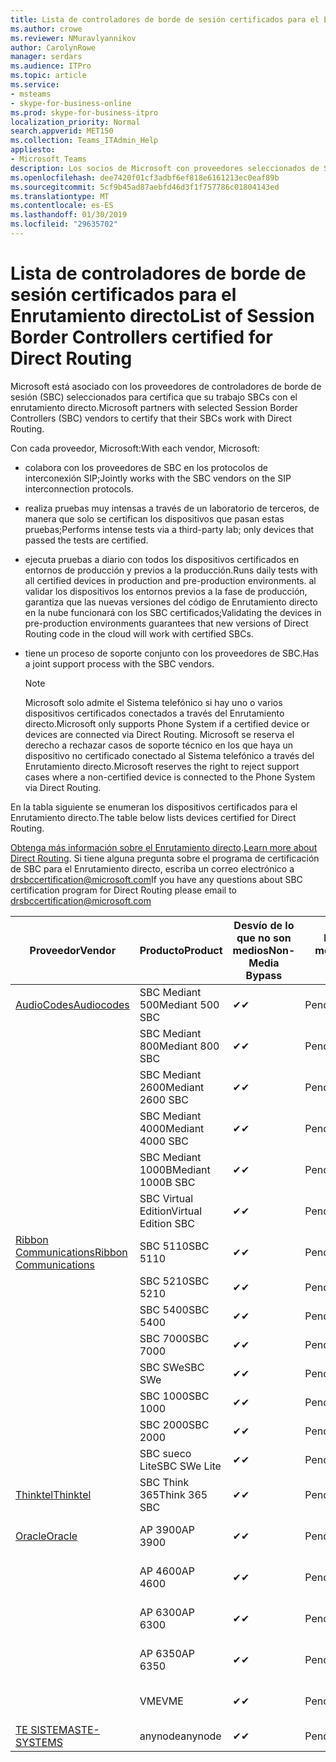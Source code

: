 ```yaml
---
title: Lista de controladores de borde de sesión certificados para el Enrutamiento directo
ms.author: crowe
ms.reviewer: NMuravlyannikov
author: CarolynRowe
manager: serdars
ms.audience: ITPro
ms.topic: article
ms.service:
- msteams
- skype-for-business-online
ms.prod: skype-for-business-itpro
localization_priority: Normal
search.appverid: MET150
ms.collection: Teams_ITAdmin_Help
appliesto:
- Microsoft Teams
description: Los socios de Microsoft con proveedores seleccionados de SBC certifica sus SBCs funcionan con el enrutamiento directo.
ms.openlocfilehash: dee7420f01cf3adbf6ef818e6161213ec0eaf89b
ms.sourcegitcommit: 5cf9b45ad87aebfd46d3f1f757786c01804143ed
ms.translationtype: MT
ms.contentlocale: es-ES
ms.lasthandoff: 01/30/2019
ms.locfileid: "29635702"
---
```

# <a name="list-of-session-border-controllers-certified-for-direct-routing"></a><span data-ttu-id="ef3fd-103">Lista de controladores de borde de sesión certificados para el Enrutamiento directo</span><span class="sxs-lookup"><span data-stu-id="ef3fd-103">List of Session Border Controllers certified for Direct Routing</span></span>

<span data-ttu-id="ef3fd-104">Microsoft está asociado con los proveedores de controladores de borde de sesión (SBC) seleccionados para certifica que su trabajo SBCs con el enrutamiento directo.</span><span class="sxs-lookup"><span data-stu-id="ef3fd-104">Microsoft partners with selected Session Border Controllers (SBC) vendors to certify that their SBCs work with Direct Routing.</span></span> 

<span data-ttu-id="ef3fd-105">Con cada proveedor, Microsoft:</span><span class="sxs-lookup"><span data-stu-id="ef3fd-105">With each vendor, Microsoft:</span></span> 

- <span data-ttu-id="ef3fd-106">colabora con los proveedores de SBC en los protocolos de interconexión SIP;</span><span class="sxs-lookup"><span data-stu-id="ef3fd-106">Jointly works with the SBC vendors on the SIP interconnection protocols.</span></span>
- <span data-ttu-id="ef3fd-107">realiza pruebas muy intensas a través de un laboratorio de terceros, de manera que solo se certifican los dispositivos que pasan estas pruebas;</span><span class="sxs-lookup"><span data-stu-id="ef3fd-107">Performs intense tests via a third-party lab; only devices that passed the tests are certified.</span></span> 
- <span data-ttu-id="ef3fd-108">ejecuta pruebas a diario con todos los dispositivos certificados en entornos de producción y previos a la producción.</span><span class="sxs-lookup"><span data-stu-id="ef3fd-108">Runs daily tests with all certified devices in production and pre-production environments.</span></span> <span data-ttu-id="ef3fd-109">al validar los dispositivos los entornos previos a la fase de producción, garantiza que las nuevas versiones del código de Enrutamiento directo en la nube funcionará con los SBC certificados;</span><span class="sxs-lookup"><span data-stu-id="ef3fd-109">Validating the devices in pre-production environments guarantees that new versions of Direct Routing code in the cloud will work with certified SBCs.</span></span> 
- <span data-ttu-id="ef3fd-110">tiene un proceso de soporte conjunto con los proveedores de SBC.</span><span class="sxs-lookup"><span data-stu-id="ef3fd-110">Has a joint support process with the SBC vendors.</span></span>


  > [!NOTE]
  > <span data-ttu-id="ef3fd-111">Microsoft solo admite el Sistema telefónico si hay uno o varios dispositivos certificados conectados a través del Enrutamiento directo.</span><span class="sxs-lookup"><span data-stu-id="ef3fd-111">Microsoft only supports Phone System if a certified device or devices are connected via Direct Routing.</span></span> <span data-ttu-id="ef3fd-112">Microsoft se reserva el derecho a rechazar casos de soporte técnico en los que haya un dispositivo no certificado conectado al Sistema telefónico a través del Enrutamiento directo.</span><span class="sxs-lookup"><span data-stu-id="ef3fd-112">Microsoft reserves the right to reject support cases where a non-certified device is connected to the Phone System via Direct Routing.</span></span> 

<span data-ttu-id="ef3fd-113">En la tabla siguiente se enumeran los dispositivos certificados para el Enrutamiento directo.</span><span class="sxs-lookup"><span data-stu-id="ef3fd-113">The table below lists devices certified for Direct Routing.</span></span> 

<span data-ttu-id="ef3fd-114">[Obtenga más información sobre el Enrutamiento directo](https://aka.ms/dr).</span><span class="sxs-lookup"><span data-stu-id="ef3fd-114">[Learn more about Direct Routing](https://aka.ms/dr).</span></span> <span data-ttu-id="ef3fd-115">Si tiene alguna pregunta sobre el programa de certificación de SBC para el Enrutamiento directo, escriba un correo electrónico a drsbccertification@microsoft.com</span><span class="sxs-lookup"><span data-stu-id="ef3fd-115">If you have any questions about SBC certification program for Direct Routing please email to drsbccertification@microsoft.com</span></span>


|                                                       <span data-ttu-id="ef3fd-116">Proveedor</span><span class="sxs-lookup"><span data-stu-id="ef3fd-116">Vendor</span></span>                                                        |       <span data-ttu-id="ef3fd-117">Producto</span><span class="sxs-lookup"><span data-stu-id="ef3fd-117">Product</span></span>       | <span data-ttu-id="ef3fd-118">Desvío de lo que no son medios</span><span class="sxs-lookup"><span data-stu-id="ef3fd-118">Non-Media Bypass</span></span> | <span data-ttu-id="ef3fd-119">Desvío de medios</span><span class="sxs-lookup"><span data-stu-id="ef3fd-119">Media Bypass</span></span> | <span data-ttu-id="ef3fd-120">Versión de software</span><span class="sxs-lookup"><span data-stu-id="ef3fd-120">Software Version</span></span> |
|---------------------------------------------------------------------------------------------------------------------|---------------------|------------------|--------------|------------------|
| [<span data-ttu-id="ef3fd-121">AudioCodes</span><span class="sxs-lookup"><span data-stu-id="ef3fd-121">Audiocodes</span></span>](https://www.audiocodes.com/solutions-products/products/products-for-microsoft-365/direct-routing-for-microsoft-teams) |   <span data-ttu-id="ef3fd-122">SBC Mediant 500</span><span class="sxs-lookup"><span data-stu-id="ef3fd-122">Mediant 500 SBC</span></span>   |     <span data-ttu-id="ef3fd-123">&#10004;</span><span class="sxs-lookup"><span data-stu-id="ef3fd-123">&#10004;</span></span>     |   <span data-ttu-id="ef3fd-124">Pendiente</span><span class="sxs-lookup"><span data-stu-id="ef3fd-124">Pending</span></span>    |  <span data-ttu-id="ef3fd-125">7.20A.200.055</span><span class="sxs-lookup"><span data-stu-id="ef3fd-125">7.20A.200.055</span></span>   |
|                                                                                                                     |   <span data-ttu-id="ef3fd-126">SBC Mediant 800</span><span class="sxs-lookup"><span data-stu-id="ef3fd-126">Mediant 800 SBC</span></span>   |     <span data-ttu-id="ef3fd-127">&#10004;</span><span class="sxs-lookup"><span data-stu-id="ef3fd-127">&#10004;</span></span>     |   <span data-ttu-id="ef3fd-128">Pendiente</span><span class="sxs-lookup"><span data-stu-id="ef3fd-128">Pending</span></span>    |  <span data-ttu-id="ef3fd-129">7.20A.200.055</span><span class="sxs-lookup"><span data-stu-id="ef3fd-129">7.20A.200.055</span></span>   |
|                                                                                                                     |  <span data-ttu-id="ef3fd-130">SBC Mediant 2600</span><span class="sxs-lookup"><span data-stu-id="ef3fd-130">Mediant 2600 SBC</span></span>   |     <span data-ttu-id="ef3fd-131">&#10004;</span><span class="sxs-lookup"><span data-stu-id="ef3fd-131">&#10004;</span></span>     |   <span data-ttu-id="ef3fd-132">Pendiente</span><span class="sxs-lookup"><span data-stu-id="ef3fd-132">Pending</span></span>    |  <span data-ttu-id="ef3fd-133">7.20A.200.055</span><span class="sxs-lookup"><span data-stu-id="ef3fd-133">7.20A.200.055</span></span>   |
|                                                                                                                     |  <span data-ttu-id="ef3fd-134">SBC Mediant 4000</span><span class="sxs-lookup"><span data-stu-id="ef3fd-134">Mediant 4000 SBC</span></span>   |     <span data-ttu-id="ef3fd-135">&#10004;</span><span class="sxs-lookup"><span data-stu-id="ef3fd-135">&#10004;</span></span>     |   <span data-ttu-id="ef3fd-136">Pendiente</span><span class="sxs-lookup"><span data-stu-id="ef3fd-136">Pending</span></span>    |  <span data-ttu-id="ef3fd-137">7.20A.200.055</span><span class="sxs-lookup"><span data-stu-id="ef3fd-137">7.20A.200.055</span></span>   |
|                                                                                                                     | <span data-ttu-id="ef3fd-138">SBC Mediant 1000B</span><span class="sxs-lookup"><span data-stu-id="ef3fd-138">Mediant 1000B  SBC</span></span>  |     <span data-ttu-id="ef3fd-139">&#10004;</span><span class="sxs-lookup"><span data-stu-id="ef3fd-139">&#10004;</span></span>     |   <span data-ttu-id="ef3fd-140">Pendiente</span><span class="sxs-lookup"><span data-stu-id="ef3fd-140">Pending</span></span>    |  <span data-ttu-id="ef3fd-141">7.20A.200.055</span><span class="sxs-lookup"><span data-stu-id="ef3fd-141">7.20A.200.055</span></span>   |
|                                                                                                                     | <span data-ttu-id="ef3fd-142">SBC Virtual Edition</span><span class="sxs-lookup"><span data-stu-id="ef3fd-142">Virtual Edition SBC</span></span> |     <span data-ttu-id="ef3fd-143">&#10004;</span><span class="sxs-lookup"><span data-stu-id="ef3fd-143">&#10004;</span></span>     |   <span data-ttu-id="ef3fd-144">Pendiente</span><span class="sxs-lookup"><span data-stu-id="ef3fd-144">Pending</span></span>    |  <span data-ttu-id="ef3fd-145">7.20A.200.055</span><span class="sxs-lookup"><span data-stu-id="ef3fd-145">7.20A.200.055</span></span>   |
|  [<span data-ttu-id="ef3fd-146">Ribbon Communications</span><span class="sxs-lookup"><span data-stu-id="ef3fd-146">Ribbon Communications</span></span>](https://ribboncommunications.com/solutions/enterprise-solutions/microsoft-skype-business)  |      <span data-ttu-id="ef3fd-147">SBC 5110</span><span class="sxs-lookup"><span data-stu-id="ef3fd-147">SBC 5110</span></span>       |     <span data-ttu-id="ef3fd-148">&#10004;</span><span class="sxs-lookup"><span data-stu-id="ef3fd-148">&#10004;</span></span>     |   <span data-ttu-id="ef3fd-149">Pendiente</span><span class="sxs-lookup"><span data-stu-id="ef3fd-149">Pending</span></span>    |       <span data-ttu-id="ef3fd-150">V6.2</span><span class="sxs-lookup"><span data-stu-id="ef3fd-150">V6.2</span></span>       |
|                                                                                                                     |      <span data-ttu-id="ef3fd-151">SBC 5210</span><span class="sxs-lookup"><span data-stu-id="ef3fd-151">SBC 5210</span></span>       |     <span data-ttu-id="ef3fd-152">&#10004;</span><span class="sxs-lookup"><span data-stu-id="ef3fd-152">&#10004;</span></span>     |   <span data-ttu-id="ef3fd-153">Pendiente</span><span class="sxs-lookup"><span data-stu-id="ef3fd-153">Pending</span></span>    |       <span data-ttu-id="ef3fd-154">V6.2</span><span class="sxs-lookup"><span data-stu-id="ef3fd-154">V6.2</span></span>       |
|                                                                                                                     |      <span data-ttu-id="ef3fd-155">SBC 5400</span><span class="sxs-lookup"><span data-stu-id="ef3fd-155">SBC 5400</span></span>       |     <span data-ttu-id="ef3fd-156">&#10004;</span><span class="sxs-lookup"><span data-stu-id="ef3fd-156">&#10004;</span></span>     |   <span data-ttu-id="ef3fd-157">Pendiente</span><span class="sxs-lookup"><span data-stu-id="ef3fd-157">Pending</span></span>    |       <span data-ttu-id="ef3fd-158">V6.2</span><span class="sxs-lookup"><span data-stu-id="ef3fd-158">V6.2</span></span>       |
|                                                                                                                     |      <span data-ttu-id="ef3fd-159">SBC 7000</span><span class="sxs-lookup"><span data-stu-id="ef3fd-159">SBC 7000</span></span>       |     <span data-ttu-id="ef3fd-160">&#10004;</span><span class="sxs-lookup"><span data-stu-id="ef3fd-160">&#10004;</span></span>     |   <span data-ttu-id="ef3fd-161">Pendiente</span><span class="sxs-lookup"><span data-stu-id="ef3fd-161">Pending</span></span>    |       <span data-ttu-id="ef3fd-162">V6.2</span><span class="sxs-lookup"><span data-stu-id="ef3fd-162">V6.2</span></span>       |
|                                                                                                                     |       <span data-ttu-id="ef3fd-163">SBC SWe</span><span class="sxs-lookup"><span data-stu-id="ef3fd-163">SBC SWe</span></span>       |     <span data-ttu-id="ef3fd-164">&#10004;</span><span class="sxs-lookup"><span data-stu-id="ef3fd-164">&#10004;</span></span>     |   <span data-ttu-id="ef3fd-165">Pendiente</span><span class="sxs-lookup"><span data-stu-id="ef3fd-165">Pending</span></span>    |       <span data-ttu-id="ef3fd-166">V6.2</span><span class="sxs-lookup"><span data-stu-id="ef3fd-166">V6.2</span></span>       |
|                                                                                                                     |      <span data-ttu-id="ef3fd-167">SBC 1000</span><span class="sxs-lookup"><span data-stu-id="ef3fd-167">SBC 1000</span></span>       |     <span data-ttu-id="ef3fd-168">&#10004;</span><span class="sxs-lookup"><span data-stu-id="ef3fd-168">&#10004;</span></span>     |   <span data-ttu-id="ef3fd-169">Pendiente</span><span class="sxs-lookup"><span data-stu-id="ef3fd-169">Pending</span></span>    |      <span data-ttu-id="ef3fd-170">V7.0.2</span><span class="sxs-lookup"><span data-stu-id="ef3fd-170">V7.0.2</span></span>      |
|                                                                                                                     |      <span data-ttu-id="ef3fd-171">SBC 2000</span><span class="sxs-lookup"><span data-stu-id="ef3fd-171">SBC 2000</span></span>       |     <span data-ttu-id="ef3fd-172">&#10004;</span><span class="sxs-lookup"><span data-stu-id="ef3fd-172">&#10004;</span></span>     |   <span data-ttu-id="ef3fd-173">Pendiente</span><span class="sxs-lookup"><span data-stu-id="ef3fd-173">Pending</span></span>    |      <span data-ttu-id="ef3fd-174">V7.0.2</span><span class="sxs-lookup"><span data-stu-id="ef3fd-174">V7.0.2</span></span>      |
|                                                                                                                     |    <span data-ttu-id="ef3fd-175">SBC sueco Lite</span><span class="sxs-lookup"><span data-stu-id="ef3fd-175">SBC SWe Lite</span></span>     |     <span data-ttu-id="ef3fd-176">&#10004;</span><span class="sxs-lookup"><span data-stu-id="ef3fd-176">&#10004;</span></span>     |   <span data-ttu-id="ef3fd-177">Pendiente</span><span class="sxs-lookup"><span data-stu-id="ef3fd-177">Pending</span></span>    |      <span data-ttu-id="ef3fd-178">V7.0.4</span><span class="sxs-lookup"><span data-stu-id="ef3fd-178">V7.0.4</span></span>      |
|                     [<span data-ttu-id="ef3fd-179">Thinktel</span><span class="sxs-lookup"><span data-stu-id="ef3fd-179">Thinktel</span></span>](https://www.thinktel.ca/services/think-365/think-365-overview/)                      |    <span data-ttu-id="ef3fd-180">SBC Think 365</span><span class="sxs-lookup"><span data-stu-id="ef3fd-180">Think 365 SBC</span></span>    |     <span data-ttu-id="ef3fd-181">&#10004;</span><span class="sxs-lookup"><span data-stu-id="ef3fd-181">&#10004;</span></span>     |   <span data-ttu-id="ef3fd-182">Pendiente</span><span class="sxs-lookup"><span data-stu-id="ef3fd-182">Pending</span></span>    |       <span data-ttu-id="ef3fd-183">V1.4</span><span class="sxs-lookup"><span data-stu-id="ef3fd-183">V1.4</span></span>       |
|                     [<span data-ttu-id="ef3fd-184">Oracle</span><span class="sxs-lookup"><span data-stu-id="ef3fd-184">Oracle</span></span>](https://www.oracle.com/industries/communications/enterprise-session-border-controller/microsoft.html)                      |    <span data-ttu-id="ef3fd-185">AP 3900</span><span class="sxs-lookup"><span data-stu-id="ef3fd-185">AP 3900</span></span>       |    <span data-ttu-id="ef3fd-186">&#10004;</span><span class="sxs-lookup"><span data-stu-id="ef3fd-186">&#10004;</span></span>     |   <span data-ttu-id="ef3fd-187">Pendiente</span><span class="sxs-lookup"><span data-stu-id="ef3fd-187">Pending</span></span>  |   <span data-ttu-id="ef3fd-188">GA ECZ8.1.0 MR-1 (compilación 145)</span><span class="sxs-lookup"><span data-stu-id="ef3fd-188">ECZ8.1.0 MR-1 GA (Build 145)</span></span>  |
|                                                                                                                     |      <span data-ttu-id="ef3fd-189">AP 4600</span><span class="sxs-lookup"><span data-stu-id="ef3fd-189">AP 4600</span></span>         |    <span data-ttu-id="ef3fd-190">&#10004;</span><span class="sxs-lookup"><span data-stu-id="ef3fd-190">&#10004;</span></span>   |   <span data-ttu-id="ef3fd-191">Pendiente</span><span class="sxs-lookup"><span data-stu-id="ef3fd-191">Pending</span></span>    |     <span data-ttu-id="ef3fd-192">GA ECZ8.1.0 MR-1 (compilación 145)</span><span class="sxs-lookup"><span data-stu-id="ef3fd-192">ECZ8.1.0 MR-1 GA (Build 145)</span></span>  |
|                                                                                                                    |      <span data-ttu-id="ef3fd-193">AP 6300</span><span class="sxs-lookup"><span data-stu-id="ef3fd-193">AP 6300</span></span>         |    <span data-ttu-id="ef3fd-194">&#10004;</span><span class="sxs-lookup"><span data-stu-id="ef3fd-194">&#10004;</span></span>   |   <span data-ttu-id="ef3fd-195">Pendiente</span><span class="sxs-lookup"><span data-stu-id="ef3fd-195">Pending</span></span>    |     <span data-ttu-id="ef3fd-196">GA ECZ8.1.0 MR-1 (compilación 145)</span><span class="sxs-lookup"><span data-stu-id="ef3fd-196">ECZ8.1.0 MR-1 GA (Build 145)</span></span>  |
|                                                                                                                   |      <span data-ttu-id="ef3fd-197">AP 6350</span><span class="sxs-lookup"><span data-stu-id="ef3fd-197">AP 6350</span></span>           |    <span data-ttu-id="ef3fd-198">&#10004;</span><span class="sxs-lookup"><span data-stu-id="ef3fd-198">&#10004;</span></span>   |   <span data-ttu-id="ef3fd-199">Pendiente</span><span class="sxs-lookup"><span data-stu-id="ef3fd-199">Pending</span></span>    |     <span data-ttu-id="ef3fd-200">GA ECZ8.1.0 MR-1 (compilación 145)</span><span class="sxs-lookup"><span data-stu-id="ef3fd-200">ECZ8.1.0 MR-1 GA (Build 145)</span></span>  |                                             
|                                                                                                                    |      <span data-ttu-id="ef3fd-201">VME</span><span class="sxs-lookup"><span data-stu-id="ef3fd-201">VME</span></span>           |    <span data-ttu-id="ef3fd-202">&#10004;</span><span class="sxs-lookup"><span data-stu-id="ef3fd-202">&#10004;</span></span>    |   <span data-ttu-id="ef3fd-203">Pendiente</span><span class="sxs-lookup"><span data-stu-id="ef3fd-203">Pending</span></span>    |     <span data-ttu-id="ef3fd-204">GA ECZ8.1.0 MR-1 (compilación 145)</span><span class="sxs-lookup"><span data-stu-id="ef3fd-204">ECZ8.1.0 MR-1 GA (Build 145)</span></span>   |
|                     [<span data-ttu-id="ef3fd-205">TE SISTEMAS</span><span class="sxs-lookup"><span data-stu-id="ef3fd-205">TE-SYSTEMS</span></span>](https://www.anynode.de/anynode-and-microsoft-teams/)                               |     <span data-ttu-id="ef3fd-206">anynode</span><span class="sxs-lookup"><span data-stu-id="ef3fd-206">anynode</span></span>         |     <span data-ttu-id="ef3fd-207">&#10004;</span><span class="sxs-lookup"><span data-stu-id="ef3fd-207">&#10004;</span></span>   |   <span data-ttu-id="ef3fd-208">Pendiente</span><span class="sxs-lookup"><span data-stu-id="ef3fd-208">Pending</span></span>    |      <span data-ttu-id="ef3fd-209">V3.16.2</span><span class="sxs-lookup"><span data-stu-id="ef3fd-209">v3.16.2</span></span>      |
